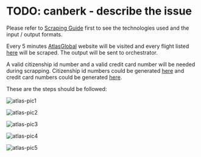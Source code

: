 # TODO: canberk - describe the issue

Please refer to [Scraping Guide](https://github.com/FCanberk/coflight-prep/blob/master/guides/scraping%20guide.md) first to see the technologies used and the input / output formats.

Every 5 minutes [AtlasGlobal](https://www.atlasglb.com/) website will be visited and every flight listed [here](FlightListLink) will be scraped. The output will be sent to orchestrator.

A valid citizenship id number and a valid credit card number will be needed during scrapping. Citizenship id numbers could be generated [here](https://www.simlict.com/tcno.html) and credit card numbers could be generated [here](https://names.igopaygo.com/credit-card).

These are the steps should be followed:

![atlas-pic1]()

![atlas-pic2]()

![atlas-pic3]()

![atlas-pic4]()

![atlas-pic5]()
